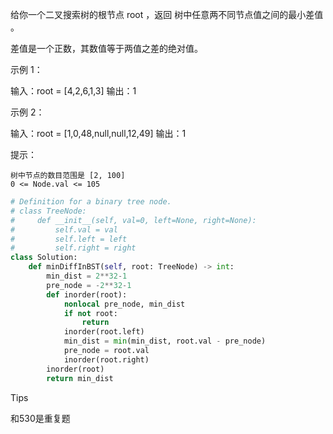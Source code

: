 给你一个二叉搜索树的根节点 root ，返回 树中任意两不同节点值之间的最小差值 。

差值是一个正数，其数值等于两值之差的绝对值。

 

示例 1：

输入：root = [4,2,6,1,3]
输出：1

示例 2：

输入：root = [1,0,48,null,null,12,49]
输出：1

 

提示：

    树中节点的数目范围是 [2, 100]
    0 <= Node.val <= 105



```python
# Definition for a binary tree node.
# class TreeNode:
#     def __init__(self, val=0, left=None, right=None):
#         self.val = val
#         self.left = left
#         self.right = right
class Solution:
    def minDiffInBST(self, root: TreeNode) -> int:
        min_dist = 2**32-1
        pre_node = -2**32-1
        def inorder(root):
            nonlocal pre_node, min_dist
            if not root:
                return 
            inorder(root.left)
            min_dist = min(min_dist, root.val - pre_node)
            pre_node = root.val
            inorder(root.right)
        inorder(root)
        return min_dist
```



Tips

和530是重复题